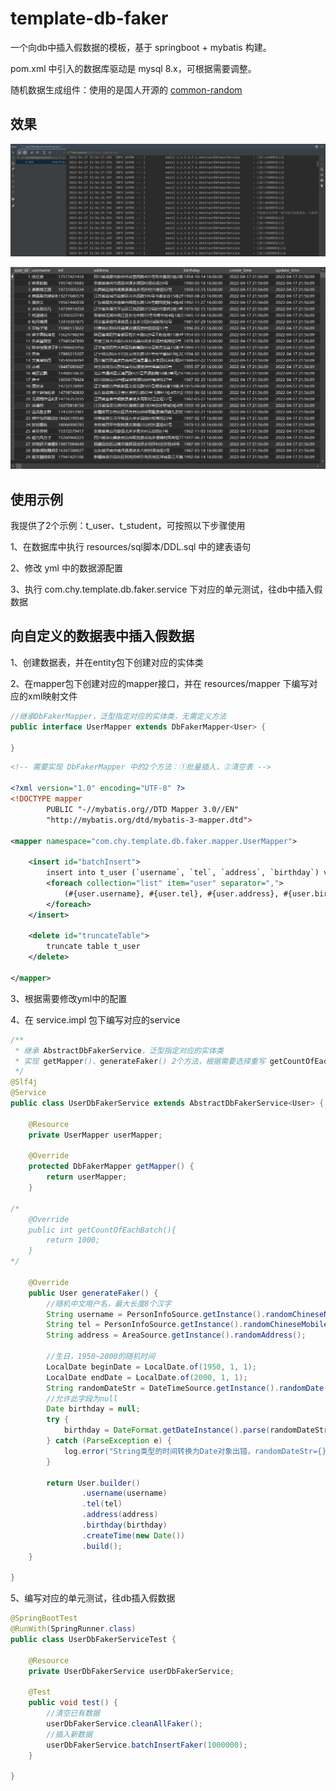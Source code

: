 # template-db-faker
一个向db中插入假数据的模板，基于 springboot + mybatis 构建。

pom.xml 中引入的数据库驱动是 mysql 8.x，可根据需要调整。

随机数据生成组件：使用的是国人开源的 [common-random](https://github.com/yindz/common-random)

## 效果
![单元测试截图](单元测试截图.png)

![数据表截图](数据表截图.png)

## 使用示例
我提供了2个示例：t_user、t_student，可按照以下步骤使用

1、在数据库中执行 resources/sql脚本/DDL.sql 中的建表语句

2、修改 yml 中的数据源配置

3、执行 com.chy.template.db.faker.service 下对应的单元测试，往db中插入假数据

## 向自定义的数据表中插入假数据
1、创建数据表，并在entity包下创建对应的实体类

2、在mapper包下创建对应的mapper接口，并在 resources/mapper 下编写对应的xml映射文件
```java
//继承DbFakerMapper，泛型指定对应的实体类，无需定义方法
public interface UserMapper extends DbFakerMapper<User> {

}
```

```xml
<!-- 需要实现 DbFakerMapper 中的2个方法：①批量插入，②清空表 -->

<?xml version="1.0" encoding="UTF-8" ?>
<!DOCTYPE mapper
        PUBLIC "-//mybatis.org//DTD Mapper 3.0//EN"
        "http://mybatis.org/dtd/mybatis-3-mapper.dtd">

<mapper namespace="com.chy.template.db.faker.mapper.UserMapper">

    <insert id="batchInsert">
        insert into t_user (`username`, `tel`, `address`, `birthday`) values
        <foreach collection="list" item="user" separator=",">
            (#{user.username}, #{user.tel}, #{user.address}, #{user.birthday})
        </foreach>
    </insert>

    <delete id="truncateTable">
        truncate table t_user
    </delete>

</mapper>
```

3、根据需要修改yml中的配置

4、在 service.impl 包下编写对应的service
```java
/**
 * 继承 AbstractDbFakerService，泛型指定对应的实体类
 * 实现 getMapper()、generateFaker() 2个方法，根据需要选择重写 getCountOfEachBatch() 方法
 */
@Slf4j
@Service
public class UserDbFakerService extends AbstractDbFakerService<User> {

    @Resource
    private UserMapper userMapper;

    @Override
    protected DbFakerMapper getMapper() {
        return userMapper;
    }

/*
    @Override
    public int getCountOfEachBatch(){
        return 1000;
    }
*/

    @Override
    public User generateFaker() {
        //随机中文用户名，最大长度8个汉字
        String username = PersonInfoSource.getInstance().randomChineseNickName(8);
        String tel = PersonInfoSource.getInstance().randomChineseMobile();
        String address = AreaSource.getInstance().randomAddress();

        //生日，1950~2000的随机时间
        LocalDate beginDate = LocalDate.of(1950, 1, 1);
        LocalDate endDate = LocalDate.of(2000, 1, 1);
        String randomDateStr = DateTimeSource.getInstance().randomDate(beginDate, endDate, "yyyy-MM-dd");
        //允许此字段为null
        Date birthday = null;
        try {
            birthday = DateFormat.getDateInstance().parse(randomDateStr);
        } catch (ParseException e) {
            log.error("String类型的时间转换为Date对象出错，randomDateStr={}", randomDateStr, e);
        }

        return User.builder()
                .username(username)
                .tel(tel)
                .address(address)
                .birthday(birthday)
                .createTime(new Date())
                .build();
    }

}
```

5、编写对应的单元测试，往db插入假数据
```java
@SpringBootTest
@RunWith(SpringRunner.class)
public class UserDbFakerServiceTest {

    @Resource
    private UserDbFakerService userDbFakerService;

    @Test
    public void test() {
        //清空已有数据
        userDbFakerService.cleanAllFaker();
        //插入新数据
        userDbFakerService.batchInsertFaker(1000000);
    }

}
```
